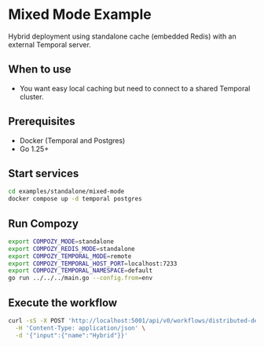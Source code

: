 # Mixed Mode Example

Hybrid deployment using standalone cache (embedded Redis) with an external Temporal server.

## When to use
- You want easy local caching but need to connect to a shared Temporal cluster.

## Prerequisites
- Docker (Temporal and Postgres)
- Go 1.25+

## Start services
```bash
cd examples/standalone/mixed-mode
docker compose up -d temporal postgres
```

## Run Compozy
```bash
export COMPOZY_MODE=standalone
export COMPOZY_REDIS_MODE=standalone
export COMPOZY_TEMPORAL_MODE=remote
export COMPOZY_TEMPORAL_HOST_PORT=localhost:7233
export COMPOZY_TEMPORAL_NAMESPACE=default
go run ../../../main.go --config.from=env
```

## Execute the workflow
```bash
curl -sS -X POST 'http://localhost:5001/api/v0/workflows/distributed-demo/executions' \
  -H 'Content-Type: application/json' \
  -d '{"input":{"name":"Hybrid"}}'
```

